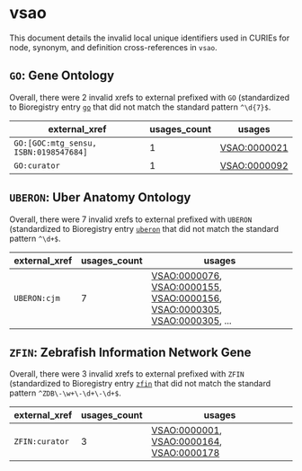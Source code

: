 # vsao

This document details the invalid local unique identifiers used in CURIEs
for node, synonym, and definition cross-references in `vsao`.


## `GO`: Gene Ontology

Overall, there were 2 invalid
xrefs to external prefixed with `GO` (standardized to Bioregistry
entry [`go`]((https://bioregistry.io/go)) that
did not match the standard pattern `^\d{7}$`.

| external_xref                         |   usages_count | usages                                              |
|---------------------------------------|----------------|-----------------------------------------------------|
| `GO:[GOC:mtg_sensu, ISBN:0198547684]` |              1 | [VSAO:0000021](https://bioregistry.io/VSAO:0000021) |
| `GO:curator`                          |              1 | [VSAO:0000092](https://bioregistry.io/VSAO:0000092) |

## `UBERON`: Uber Anatomy Ontology

Overall, there were 7 invalid
xrefs to external prefixed with `UBERON` (standardized to Bioregistry
entry [`uberon`]((https://bioregistry.io/uberon)) that
did not match the standard pattern `^\d+$`.

| external_xref   |   usages_count | usages                                                                                                                                                                                                                                                                       |
|-----------------|----------------|------------------------------------------------------------------------------------------------------------------------------------------------------------------------------------------------------------------------------------------------------------------------------|
| `UBERON:cjm`    |              7 | [VSAO:0000076](https://bioregistry.io/VSAO:0000076), [VSAO:0000155](https://bioregistry.io/VSAO:0000155), [VSAO:0000156](https://bioregistry.io/VSAO:0000156), [VSAO:0000305](https://bioregistry.io/VSAO:0000305), [VSAO:0000305](https://bioregistry.io/VSAO:0000305), ... |

## `ZFIN`: Zebrafish Information Network Gene

Overall, there were 3 invalid
xrefs to external prefixed with `ZFIN` (standardized to Bioregistry
entry [`zfin`]((https://bioregistry.io/zfin)) that
did not match the standard pattern `^ZDB\-\w+\-\d+\-\d+$`.

| external_xref   |   usages_count | usages                                                                                                                                                        |
|-----------------|----------------|---------------------------------------------------------------------------------------------------------------------------------------------------------------|
| `ZFIN:curator`  |              3 | [VSAO:0000001](https://bioregistry.io/VSAO:0000001), [VSAO:0000164](https://bioregistry.io/VSAO:0000164), [VSAO:0000178](https://bioregistry.io/VSAO:0000178) |

